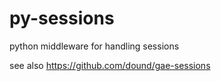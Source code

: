 py-sessions
===========

python middleware for handling sessions

see also https://github.com/dound/gae-sessions
